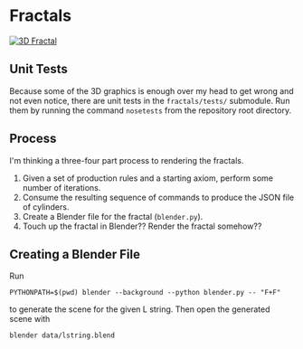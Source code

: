 # Fractals

[![3D Fractal](https://i.imgur.com/oARGCvv.png)](https://sketchfab.com/3d-models/b3d-2317c1f611e14369b7a3b83e29be676b)

## Unit Tests

Because some of the 3D graphics is enough over my head to get wrong and not even notice, there are
unit tests in the `fractals/tests/` submodule. Run them by running the command `nosetests` from the
repository root directory.

## Process

I'm thinking a three-four part process to rendering the fractals.

1. Given a set of production rules and a starting axiom, perform some number of iterations.
2. Consume the resulting sequence of commands to produce the JSON file of cylinders.
3. Create a Blender file for the fractal (`blender.py`).
4. Touch up the fractal in Blender?? Render the fractal somehow??

## Creating a Blender File

Run

```shell
PYTHONPATH=$(pwd) blender --background --python blender.py -- "F+F"
```

to generate the scene for the given L string. Then open the generated scene with

```shell
blender data/lstring.blend
```
